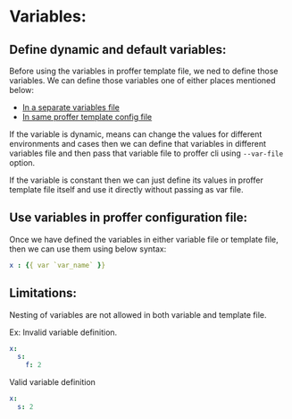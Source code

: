 # Variables:

## Define dynamic and default variables:

Before using the variables in proffer template file, we ned to define those variables. We can define those variables one of either places mentioned below:

* [In a separate variables file](dynamic.md)
* [In same proffer template config file](default.md)

If the variable is dynamic, means can change the values for different environments and cases then we can define that variables in different variables file and then pass that variable file to proffer cli using `--var-file` option.

If the variable is constant then we can just define its values in proffer template file itself and use it directly without passing as var file.

## Use variables in proffer configuration file:

Once we have defined the variables in either variable file or template file, then we can use them using below syntax:

``` yaml
x : {{ var `var_name` }}
```

## Limitations:

Nesting of variables are not allowed in both variable and template file.

Ex: Invalid variable definition.

```Yaml
x:
  s:
    f: 2
```

Valid variable definition

```Yaml
x:
  s: 2
```
